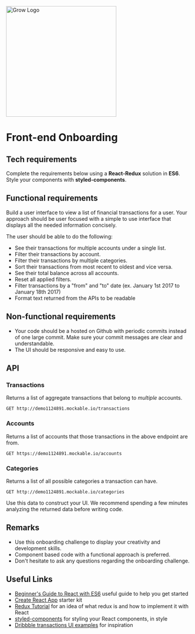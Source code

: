 <img src="https://avatars1.githubusercontent.com/u/25853537?s=400&u=87eb6400064d11349ee0c8604dd45df9f76da9ee&v=4" alt="Grow Logo" width="300">

# Front-end Onboarding

## Tech requirements

Complete the requirements below using a **React-Redux** solution in **ES6**. Style your components with **styled-components**.

## Functional requirements

Build a user interface to view a list of financial transactions for a user. Your approach should be user focused with a simple to use interface that displays all the needed information concisely.

The user should be able to do the following:

- See their transactions for multiple accounts under a single list.
- Filter their transactions by account.
- Filter their transactions by multiple categories.
- Sort their transactions from most recent to oldest and vice versa.
- See their total balance across all accounts.
- Reset all applied filters.
- Filter transactions by a "from" and "to" date (ex. January 1st 2017 to January 18th 2017)
- Format text returned from the APIs to be readable

## Non-functional requirements

- Your code should be a hosted on Github with periodic commits instead of one large commit. Make sure your commit messages are clear and understandable.
- The UI should be responsive and easy to use.

## API

### Transactions

Returns a list of aggregate transactions that belong to _multiple_ accounts.

`GET http://demo1124891.mockable.io/transactions`

### Accounts

Returns a list of accounts that those transactions in the above endpoint are from.

`GET https://demo1124891.mockable.io/accounts`

### Categories

Returns a list of all possible categories a transaction can have.

`GET http://demo1124891.mockable.io/categories`

Use this data to construct your UI. We recommend spending a few minutes analyzing the returned data before writing code.

## Remarks

- Use this onboarding challenge to display your creativity and development skills.
- Component based code with a functional approach is preferred.
- Don't hesitate to ask any questions regarding the onboarding challenge.

## Useful Links

- [Beginner's Guide to React with ES6](https://medium.com/the-andela-way/a-beginners-guide-to-react-with-es6-a2ed0b5c977e) useful guide to help you get started
- [Create React App](https://github.com/facebookincubator/create-react-app]) starter kit
- [Redux Tutorial](https://redux.js.org/basics/basic-tutorial) for an idea of what redux is and how to implement it with React
- [styled-components](https://www.styled-components.com/) for styling your React components, in style
- [Dribbble transactions UI examples](https://dribbble.com/tags/transactions) for inspiration

